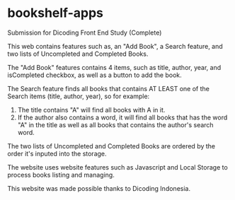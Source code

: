 # bookshelf-apps
Submission for Dicoding Front End Study (Complete)

This web contains features such as, an "Add Book", a Search feature, and two lists of Uncompleted and Completed Books.

The "Add Book" features contains 4 items, such as title, author, year, and isCompleted checkbox, as well as a button to add the book.

The Search feature finds all books that contains AT LEAST one of the Search items (title, author, year), so for example:
1. The title contains "A" will find all books with A in it.
2. If the author also contains a word, it will find all books that has the word "A" in the title as well as all books that contains the author's search word.

The two lists of Uncompleted and Completed Books are ordered by the order it's inputed into the storage.

The website uses website features such as Javascript and Local Storage to process books listing and managing.

This website was made possible thanks to Dicoding Indonesia.
